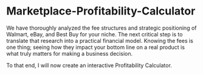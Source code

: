 # Marketplace-Profitability-Calculator

We have thoroughly analyzed the fee structures and strategic positioning of Walmart, eBay, and Best Buy for your niche. The next critical step is to translate that research into a practical financial model. Knowing the fees is one thing; seeing how they impact your bottom line on a real product is what truly matters for making a business decision.

To that end, I will now create an interactive Profitability Calculator.
